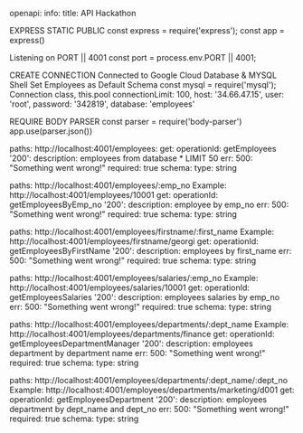 openapi: 
info: 
  title: API Hackathon

EXPRESS STATIC PUBLIC
const express = require('express');
const app = express()

Listening on PORT || 4001
const port = process.env.PORT || 4001;

CREATE CONNECTION
Connected to Google Cloud Database &
MYSQL Shell 
Set Employees as Default Schema
const mysql = require('mysql');
Connection class, this.pool
   connectionLimit: 100,
        host: '34.66.47.15',
        user: 'root',
        password: '342819',
        database: 'employees'

REQUIRE BODY PARSER
const parser = require('body-parser')
app.use(parser.json())

paths: 
http://localhost:4001/employees: 
    get:
      operationId: getEmployees
        '200':
          description: employees from database * LIMIT 50
    err: 
      500: "Something went wrong!"
    required: true
    schema:
      type: string

paths: 
http://localhost:4001/employees/:emp_no
Example: http://localhost:4001/employees/10001
    get:
      operationId: getEmployeesByEmp_no
        '200':
          description: employee by emp_no
    err: 
      500: "Something went wrong!"
    required: true
    schema:
      type: string

paths: 
http://localhost:4001/employees/firstname/:first_name
Example: http://localhost:4001/employees/firstname/georgi
    get:
      operationId: getEmployeesByFirstName
        '200':
          description: employees by first_name
    err: 
      500: "Something went wrong!"
    required: true
    schema:
      type: string

paths: 
http://localhost:4001/employees/salaries/:emp_no
Example: http://localhost:4001/employees/salaries/10001
    get:
      operationId: getEmployeesSalaries
        '200':
          description: employees salaries by emp_no
    err: 
      500: "Something went wrong!"
    required: true
    schema:
      type: string

paths: 
http://localhost:4001/employees/departments/:dept_name
Example: http://localhost:4001/employees/departments/finance
    get:
      operationId: getEmployeesDepartmentManager
        '200':
          description: employees department by department name
    err: 
      500: "Something went wrong!"
    required: true
    schema:
      type: string
    
paths: 
http://localhost:4001/employees/departments/:dept_name/:dept_no
Example: http://localhost:4001/employees/departments/marketing/d001
    get:
      operationId: getEmployeesDepartment
        '200':
          description: employees department by dept_name and dept_no
    err: 
      500: "Something went wrong!"
    required: true
    schema:
      type: string

  